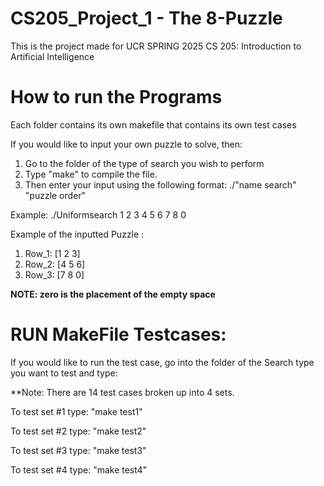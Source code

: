 # CS205_Project_1 - The 8-Puzzle
This is the project made for UCR SPRING 2025 CS 205: Introduction to Artificial Intelligence 

# How to run the Programs
Each folder contains its own makefile that contains its own test cases

If you would like to input your own puzzle to solve, then: 
1. Go to the folder of the type of search you wish to perform
2. Type "make" to compile the file.
3. Then enter your input using the following format: ./"name search" "puzzle order" 

Example: ./Uniformsearch 1 2 3 4 5 6 7 8 0

Example of the inputted Puzzle : 
1. Row_1: [1 2 3]
2. Row_2: [4 5 6]
3. Row_3: [7 8 0]

**NOTE: zero is the placement of the empty space**

# RUN MakeFile Testcases:

If you would like to run the test case, go into the folder of the Search type you want to test and type:

**Note: There are 14 test cases broken up into 4 sets. 

To test set #1 type: "make test1"

To test set #2 type: "make test2"

To test set #3 type: "make test3"

To test set #4 type: "make test4"




